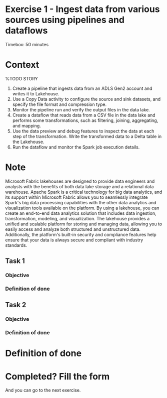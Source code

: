 # Exercise 1 - Ingest data from various sources using pipelines and dataflows 

Timebox: 50 minutes

# Context


%TODO STORY


1. Create a pipeline that ingests data from an ADLS Gen2 account and writes it to Lakehouse.  
1. Use a Copy Data activity to configure the source and sink datasets, and specify the file format and compression type.
1. Monitor the pipeline run and verify the output files in the data lake. 
1. Create a dataflow that reads data from a CSV file in the data lake and performs some transformations, such as filtering, joining, aggregating, and mapping. 
1. Use the data preview and debug features to inspect the data at each step of the transformation.
Write the transformed data to a Delta table in the Lakehouse. 
1. Run the dataflow and monitor the Spark job execution details. 
 



# Note
Microsoft Fabric lakehouses are designed to provide data engineers and analysts with the benefits of both data lake storage and a relational data warehouse. Apache Spark is a critical technology for big data analytics, and its support within Microsoft Fabric allows you to seamlessly integrate Spark's big data processing capabilities with the other data analytics and visualization tools available on the platform. 
By using a lakehouse, you can create an end-to-end data analytics solution that includes data ingestion, transformation, modeling, and visualization. The lakehouse provides a unified and scalable platform for storing and managing data, allowing you to easily access and analyze both structured and unstructured data. Additionally, the platform's built-in security and compliance features help ensure that your data is always secure and compliant with industry standards.



## Task 1
### Objective
### Definition of done


## Task 2
### Objective
### Definition of done


# Definition of done


# Completed? Fill the form


And you can go to the next exercise. 
